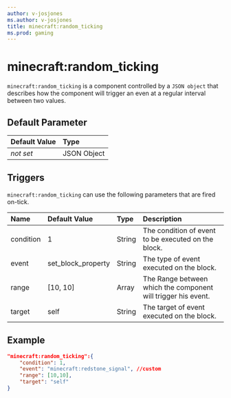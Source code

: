 ```yaml
---
author: v-josjones
ms.author: v-josjones
title: minecraft:random_ticking
ms.prod: gaming
---
```


# minecraft:random_ticking

`minecraft:random_ticking` is a component controlled by a `JSON object` that describes how the component will trigger an even at a regular interval between two values.

## Default Parameter

|Default Value|Type |
|:----|:----|
|*not set*| JSON Object|

## Triggers

`minecraft:random_ticking` can use the following parameters that are fired on-tick.

|Name |Default Value  |Type  |Description  |
|:----------|:----------|:----------|:----------|
|condition| 1| String| The condition of event to be executed on the block. |
|event| set_block_property| String|  The type of event executed on the block. |
|range| [10, 10]| Array|  The Range between which the component will trigger his event. |
|target| self| String| The target of event executed on the block. |

## Example

```json
"minecraft:random_ticking":{
    "condition": 1,
    "event": "minecraft:redstone_signal", //custom
    "range": [10,10],
    "target": "self"
}
```
